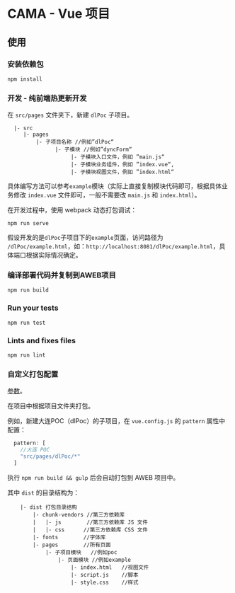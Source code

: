 # CAMA - Vue 项目

## 使用

### 安装依赖包
```
npm install
```

### 开发 - 纯前端热更新开发

在 `src/pages` 文件夹下，新建 `dlPoc` 子项目。
```
  |- src
     |- pages
         |- 子项目名称 //例如”dlPoc“
               |- 子模块 //例如”dyncForm“
                    |- 子模块入口文件，例如 ”main.js“
                    |- 子模块业务组件，例如 ”index.vue“,
                    |- 子模块视图文件，例如 ”index.html“
```

具体编写方法可以参考`example`模块（实际上直接复制模块代码即可，根据具体业务修改 `index.vue` 文件即可，一般不需要改 `main.js` 和 `index.html`）。

在开发过程中，使用 webpack 动态打包调试：
```
npm run serve
```

假设开发的是`dlPoc`子项目下的`example`页面，访问路径为 `/dlPoc/example.html`，如：`http://localhost:8081/dlPoc/example.html`，具体端口根据实际情况确定。

### 编译部署代码并复制到AWEB项目
```
npm run build
```

### Run your tests
```
npm run test
```

### Lints and fixes files
```
npm run lint
```

### 自定义打包配置
[参数](https://cli.vuejs.org/zh/config/)。

在项目中根据项目文件夹打包。

例如，新建大连POC（dlPoc）的子项目，在 `vue.config.js` 的 `pattern` 属性中配置：
```javascript
  pattern: [
    //大连 POC
    "src/pages/dlPoc/*"
  ]
```

执行 `npm run build && gulp` 后会自动打包到 AWEB 项目中。

其中 `dist` 的目录结构为：

```
    |- dist 打包目录结构
        |- chunk-vendors //第三方依赖库
        |   |- js        //第三方依赖库 JS 文件
        |   |- css      //第三方依赖库 CSS 文件
        |- fonts        //字体库
        |- pages        //所有页面
            |- 子项目模块   //例如poc
                |- 页面模块 //例如example
                    |- index.html   //视图文件 
                    |- script.js    //脚本
                    |- style.css    //样式
```